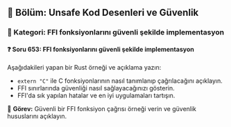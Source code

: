 ## 📘 Bölüm: Unsafe Kod Desenleri ve Güvenlik
### 🔹 Kategori: FFI fonksiyonlarını güvenli şekilde implementasyon
#### ❓ Soru 653: FFI fonksiyonlarını güvenli şekilde implementasyon

Aşağıdakileri yapan bir Rust örneği ve açıklama yazın:

- `extern "C"` ile C fonksiyonlarının nasıl tanımlanıp çağrılacağını açıklayın.
- FFI sınırlarında güvenliği nasıl sağlayacağınızı gösterin.
- FFI'da sık yapılan hatalar ve en iyi uygulamaları tartışın.

🔧 **Görev:** Güvenli bir FFI fonksiyon çağrısı örneği verin ve güvenlik hususlarını açıklayın.
